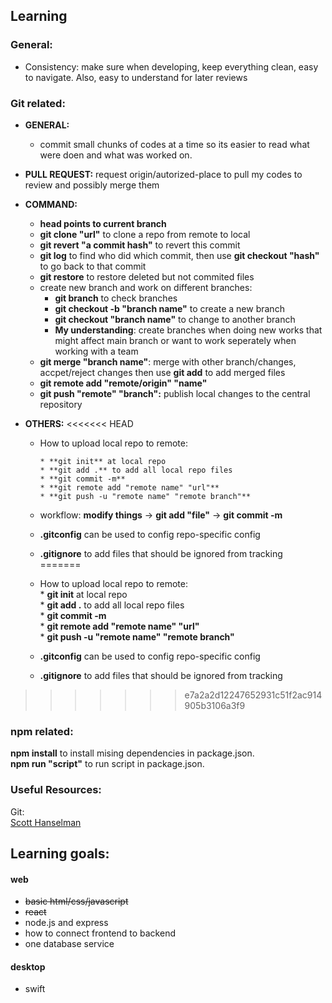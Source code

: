 ## Learning

### General: 
* Consistency: make sure when developing, keep everything clean, easy to navigate. Also, easy to understand for later reviews

### Git related:

* **GENERAL:** 

  * commit small chunks of codes at a time so its easier to read what were doen and what was worked on.
  
* **PULL REQUEST:** request origin/autorized-place to pull my codes to review and possibly merge them

* **COMMAND:**
  * **head points to current branch**
  * **git clone "url"** to clone a repo from remote to local
  * **git revert "a commit hash"** to revert this commit
  * **git log** to find who did which commit, then use **git checkout "hash"** to go back to that commit
  * **git restore** to restore deleted but not commited files
  * create new branch and work on different branches:
    * **git branch** to check branches
    * **git checkout -b "branch name"** to create a new branch
    * **git checkout "branch name"** to change to another branch
    * **My understanding**: create branches when doing new works that might affect main branch or want to work seperately when working with a team
  * **git merge "branch name"**: merge with other branch/changes, accpet/reject changes then use **git add** to add merged files
  * **git remote add "remote/origin" "name"**
  * **git push "remote" "branch":** publish local changes to the central repository

* **OTHERS:** 
<<<<<<< HEAD
  * How to upload local repo to remote:
  
  		* **git init** at local repo
  		* **git add .** to add all local repo files
  		* **git commit -m**
  		* **git remote add "remote name" "url"**
  		* **git push -u "remote name" "remote branch"**
  		
  * workflow: **modify things** -> **git add "file"** -> **git commit -m** 
  * **.gitconfig** can be used to config repo-specific config
  * **.gitignore** to add files that should be ignored from tracking
=======
  * How to upload local repo to remote:  
  		* **git init** at local repo  
  		* **git add .** to add all local repo files  
  		* **git commit -m**  
  		* **git remote add "remote name" "url"**  
  		* **git push -u "remote name" "remote branch"**  
  * **.gitconfig** can be used to config repo-specific config  
  * **.gitignore** to add files that should be ignored from tracking  
>>>>>>> e7a2a2d12247652931c51f2ac914905b3106a3f9

### npm related:
**npm install** to install mising dependencies in package.json.  
**npm run "script"** to run script in package.json.  
  
### Useful Resources:
Git:  
[Scott Hanselman](https://youtu.be/WBg9mlpzEYU)


## Learning goals:

#### web
* ~~basic html/css/javascript~~
* <s>react</s>
* node.js and express
* how to connect frontend to backend
* one database service

#### desktop
* swift


  

